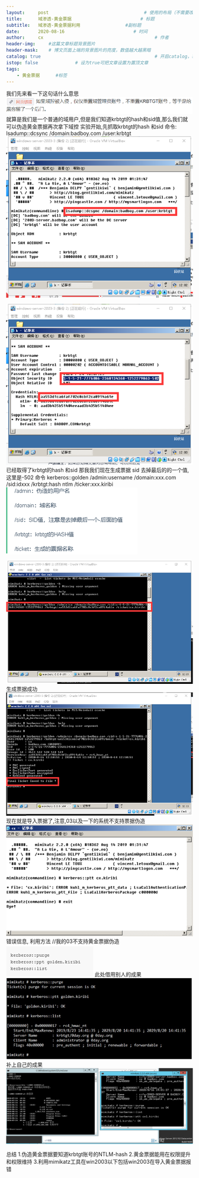 ```yaml
---
layout:     post                                    # 使用的布局（不需要改）
title:      域渗透-黄金票据                          # 标题 
subtitle:   域渗透-黄金票据利用                 #副标题
date:       2020-08-16                          # 时间
author:     cx                                          # 作者
header-img:     #这篇文章标题背景图片
header-mask:    # 博文页面上端的背景图片的亮度，数值越大越黑暗
catalog: true                                           # 开启catalog，将在博文侧边展示博文的结构
istop: false              # 设为true可把文章设置为置顶文章
tags:
    - 黄金票据      #标签
---
```


我们先来看一下这句话什么意思
![be4a9789-7830-458c-8827-32df4185612f.png](/img/域-2-黄金票据/be4a9789-7830-458c-8827-32df4185612f.png)
就算是我们是一个普通的域用户,但是我们知道krbtgt的hash和sid值,那么我们就可以伪造黄金票据再次拿下域控
实验开始,先抓取krbtgt的hash 和sid
命令:
lsadump::dcsync /domain:badboy.com /user:krbtgt
![a1a15518d659c6b5238a64294b8eadf0.png](/img/域-2-黄金票据/a1a15518d659c6b5238a64294b8eadf0.png)


![3f0a8ee4df257ec72aaef54f12a22f55.png](/img/域-2-黄金票据/3f0a8ee4df257ec72aaef54f12a22f55.png)
已经取得了krbtgt的hash 和sid 那我我们现在生成票据
sid 去掉最后的的一个值,这里是-502
命令
kerberos::golden /admin:username /domain:xxx.com /sid:idxxx /krbtgt:hash ntlm /ticker:xxx.kiribi
![92462a9c-383e-473e-ad1b-165593304702.png](/img/域-2-黄金票据/92462a9c-383e-473e-ad1b-165593304702.png)


![d8ee2173-e9a1-4703-bacb-cf2a2026e099.png](/img/域-2-黄金票据/d8ee2173-e9a1-4703-bacb-cf2a2026e099.png)
生成票据成功
![4f4a03ab-7012-42b4-976a-5643e0c3e1f9.png](/img/域-2-黄金票据/4f4a03ab-7012-42b4-976a-5643e0c3e1f9.png)
现在就是导入票据了,注意,03以及一下的系统不支持票据伪造
![c864f77d-bffa-4f14-b4f7-f458efb416f1.png](/img/域-2-黄金票据/c864f77d-bffa-4f14-b4f7-f458efb416f1.png)
错误信息,
利用方法 //我的03不支持黄金票据伪造
![9ce61e70-bdca-4ae7-b4fe-b5c30c2c8ecb.png](/img/域-2-黄金票据/9ce61e70-bdca-4ae7-b4fe-b5c30c2c8ecb.png)
此处借用别人的成果
![20502558-c9e8-4623-b073-9aadd0072105.jpg](/img/域-2-黄金票据/20502558-c9e8-4623-b073-9aadd0072105.jpg)
补上自己的成果
![fdf73f99-0116-401c-a3a6-2dcca1632999.png](/img/域-2-黄金票据/fdf73f99-0116-401c-a3a6-2dcca1632999.png)


总结
1.伪造黄金票据要知道krbtgt账号的NTLM-hash
2.黄金票据能用在权限提升和权限维持
3.利用mimikatz工具在win2003以下包括win2003在导入黄金票据报错